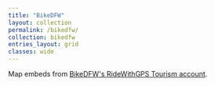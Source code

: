 ```yaml
---
title: "BikeDFW"
layout: collection
permalink: /bikedfw/
collection: bikedfw
entries_layout: grid
classes: wide
---
```

Map embeds from [BikeDFW's RideWithGPS Tourism account](https://ridewithgps.com/organizations/5133-bikedfw).
